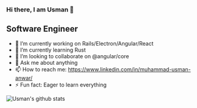 ### Hi there, I am Usman 👋

## Software Engineer

- 🔭 I’m currently working on Rails/Electron/Angular/React
- 🌱 I’m currently learning Rust
- 👯 I’m looking to collaborate on @angular/core
- 💬 Ask me about anything
- 📫 How to reach me: https://www.linkedin.com/in/muhammad-usman-anwar/
- ⚡ Fun fact: Eager to learn everything

<!--
**muhammad-usman-anwar/muhammad-usman-anwar** is a ✨ _special_ ✨ repository because its `README.md` (this file) appears on your GitHub profile.

Here are some ideas to get you started:

## I am a Freelance Software Engineer

- 🔭 I’m currently working on ...
- 🌱 I’m currently learning ...
- 👯 I’m looking to collaborate on ...
- 🤔 I’m looking for help with ...
- 💬 Ask me about ...
- 📫 How to reach me: ...
- 😄 Pronouns: ...
- ⚡ Fun fact: ...


### Languages and Tools

-->
![Usman's github stats](https://github-readme-stats.vercel.app/api?username=muhammad-usman-anwar&count_private=true&theme=dark&show_icons=true)
